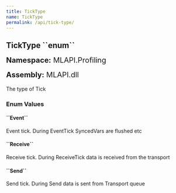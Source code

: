 ```yaml
---
title: TickType
name: TickType
permalink: /api/tick-type/
---
```


<div style="line-height: 1;">
	<h2 markdown="1">TickType ``enum``</h2>
	<p style="font-size: 20px;"><b>Namespace:</b> MLAPI.Profiling</p>
	<p style="font-size: 20px;"><b>Assembly:</b> MLAPI.dll</p>
</div>
<p>The type of Tick</p>
<div>
	<h3 markdown="1">Enum Values</h3>
	<div>
		<h4 markdown="1"><b>``Event``</b></h4>
		<p>Event tick. During EventTick SyncedVars are flushed etc</p>
	</div>
	<div>
		<h4 markdown="1"><b>``Receive``</b></h4>
		<p>Receive tick. During ReceiveTick data is received from the transport</p>
	</div>
	<div>
		<h4 markdown="1"><b>``Send``</b></h4>
		<p>Send tick. During Send data is sent from Transport queue</p>
	</div>
</div>

